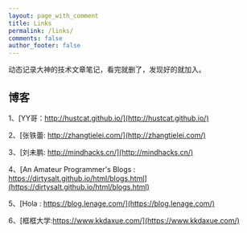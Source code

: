 ```yaml
---
layout: page_with_comment
title: Links
permalink: /links/
comments: false
author_footer: false
---
```


动态记录大神的技术文章笔记，看完就删了，发现好的就加入。
## 博客

1、[YY哥：http://hustcat.github.io/](http://hustcat.github.io/)

2、[张铁蕾: http://zhangtielei.com/](http://zhangtielei.com/)

3、[刘未鹏: http://mindhacks.cn/](http://mindhacks.cn/)

4、[An Amateur Programmer's Blogs : https://dirtysalt.github.io/html/blogs.html](https://dirtysalt.github.io/html/blogs.html)

5、[Hola : https://blog.lenage.com/](https://blog.lenage.com/)

6、[框框大学:https://www.kkdaxue.com/](https://www.kkdaxue.com/)